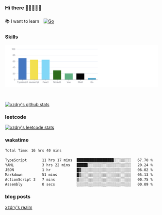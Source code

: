 ### Hi there 👋👋👋👋👋

 :books: I want to learn <a href="https://go.dev/" target="_blank"><img style="margin: 10px" src="https://profilinator.rishav.dev/skills-assets/go-original.svg" alt="Go" height="50" /></a>  

### Skills
![](img/2022-09-05-22-04-20.png)

<br />

[![xzdry's github stats](https://github-readme-stats.vercel.app/api?username=xzdry&count_private=true&show_icons=true&theme=vue)](https://github.com/xzdry)

### leetcode
[![xzdry's leetcode stats](https://leetcard.jacoblin.cool/xzdry-2?theme=light&font=Anek%20Kannada&site=cn)](https://leetcode.cn/u/xzdry-2/)

### wakatime
<!--START_SECTION:waka-->

```text
Total Time: 16 hrs 40 mins

TypeScript       11 hrs 17 mins  █████████████████░░░░░░░░   67.70 %
YAML             3 hrs 22 mins   █████░░░░░░░░░░░░░░░░░░░░   20.24 %
JSON             1 hr            █▓░░░░░░░░░░░░░░░░░░░░░░░   06.02 %
Markdown         51 mins         █▒░░░░░░░░░░░░░░░░░░░░░░░   05.13 %
ActionScript 3   7 mins          ▒░░░░░░░░░░░░░░░░░░░░░░░░   00.75 %
Assembly         0 secs          ░░░░░░░░░░░░░░░░░░░░░░░░░   00.09 %
```

<!--END_SECTION:waka-->

### blog posts
[xzdry's realm](https://www.justdry.net/)
